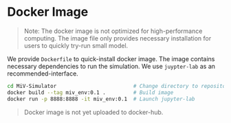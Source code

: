 # Docker Image

> Note: The docker image is not optimized for high-performance computing. The image file only provides necessary installation for users to quickly try-run small model.

We provide `Dockerfile` to quick-install docker image. The image contains necessary dependencies to run the simulation. We use `juypter-lab` as an recommended-interface.

```bash
cd MiV-Simulator                         # Change directory to repository
docker build --tag miv_env:0.1 .         # Build image
docker run -p 8888:8888 -it miv_env:0.1  # Launch jupyter-lab
```

> Docker image is not yet uploaded to docker-hub.
